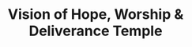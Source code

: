 ---
title: "Vision of Hope, Worship & Deliverance Temple"
url: /stone-mountain/vision-of-hope-worship-and-deliverance-temple/
shop: shop
---